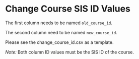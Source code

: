 Change Course SIS ID Values
=========

The first column needs to be named `old_course_id`.

The second column need to be named `new_course_id`.

Please see the change_course_id.csv as a template.

*Note:* Both column ID values must be the SIS ID of the course.
